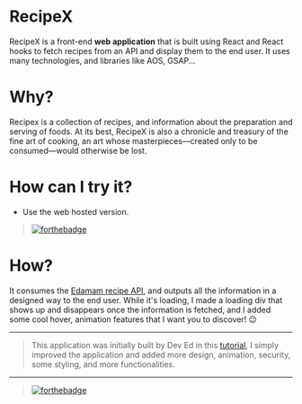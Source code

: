 # RecipeX
RecipeX is a front-end **web application** that is built using React and React hooks to fetch recipes from an API and display them to the end user. It uses many technologies, and libraries like AOS, GSAP...

# Why?

Recipex is a collection of recipes, and information about the preparation and serving of foods. At its best, RecipeX is also a chronicle and treasury of the fine art of cooking, an art whose masterpieces—created only to be consumed—would otherwise be lost.

# How can I try it?

* Use the web hosted version.

> [![forthebadge](https://forthebadge.com/images/badges/check-it-out.svg)](https://debugleader.github.io/RecipeX/)

# How?

It consumes the [Edamam recipe API](https://developer.edamam.com/edamam-recipe-api), and outputs all the information in a designed way to the end user. While it's loading, I made  a loading div that shows up and disappears once the information is fetched, and I added some cool hover, animation features that I want you to discover! :wink:

------

> This application was initially built by Dev Ed in this [tutorial](https://www.youtube.com/watch?v=U9T6YkEDkMo), I simply improved the application and added more design, animation, security, some styling, and more functionalities.

---

> [![forthebadge](https://forthebadge.com/images/badges/built-with-love.svg)](https://debugleader.github.io)

